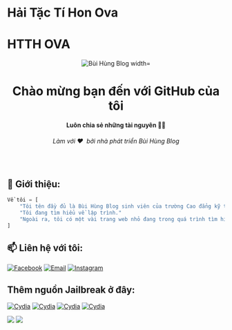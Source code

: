 # Hải Tặc Tí Hon Ova
# HTTH OVA
<div align="center">
  <img src="img/icon.png" alt="Bùi Hùng Blog width="320">
  <h1>Chào mừng bạn đến với GitHub của tôi</h1>
  <strong>Luôn chia sẻ những tài nguyên 🧏🏻</strong>
  <h6>Làm với ❤️ &nbsp;bởi nhà phát triển Bùi Hùng Blog</h6>
</div>
<br>

## 📝 Giới thiệu:

```py
Về tôi = [
    "Tôi tên đầy đủ là Bùi Hùng Blog sinh viên của trường Cao đẳng kỹ thuật công nghiệp Bắc Giang."
    "Tôi đang tìm hiểu về lập trình."
    "Ngoài ra, tôi có một vài trang web nhỏ đang trong quá trình tìm hiểu và học tập."
]
```

## 📫 Liên hệ với tôi:
[![Facebook](https://img.shields.io/badge/Facebook-0077B5?style=for-the-badge&logo=facebook&color=395693&logoColor=white)](https://www.facebook.com/buihungblog/)
[![Email](https://img.shields.io/badge/Gmail-0077B5?style=for-the-badge&logo=gmail&color=ff1800&logoColor=white)](mailto:quanghungfoto@gmail.com/)
[![Instagram](https://img.shields.io/badge/Instagram-0077B5?style=for-the-badge&logo=instagram&color=F2344E&logoColor=white)](https://www.instagram.com/hungqb.ads/)

## Thêm nguồn Jailbreak ở đây:
[![Cydia](https://img.shields.io/badge/Cydia-0077B5?style=for-the-badge&logo=cydia&color=EB974E&logoColor=white)](https://buihungblog.github.io/)
[![Cydia](https://img.shields.io/badge/Sileo-0077B5?style=for-the-badge&logo=cydia&color=03A678&logoColor=white)](https://buihungblog.github.io/)
[![Cydia](https://img.shields.io/badge/Zebra-0077B5?style=for-the-badge&logo=cydia&color=EEEEEE&logoColor=white)](https://buihungblog.github.io/)
[![Cydia](https://img.shields.io/badge/Installer5-0077B5?style=for-the-badge&logo=cydia&color=59ABE3&logoColor=white)](https://buihungblog.github.io/)

<img src="https://github-readme-stats.vercel.app/api?username=buihungblog&theme=tokyonight&show_icons=true&count_private=true">
<img src="https://github-readme-stats.vercel.app/api/top-langs/?username=buihungblog&theme=tokyonight&layout=&langs_count=5">
